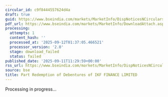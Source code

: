 ```yaml
---
circular_id: c9f8444557624d4a
draft: true
guid: https://www.bseindia.com/markets/MarketInfo/DispNoticesNCirculars.aspx?Noticeid={1BE2505B-B916-4319-AECC-CC845E2DEE8B}&noticeno=20250911-28&dt=09/11/2025&icount=28&totcount=91&flag=0
pdf_url: https://www.bseindia.com/markets/MarketInfo/DownloadAttach.aspx?id=20250911-28&attachedId=
processing:
  attempts: 1
  content_hash: ''
  processed_at: '2025-09-12T01:37:05.466521'
  processor_version: '2.0'
  stage: download_failed
  status: failed
published_date: '2025-09-11T11:29:59+00:00'
rss_url: https://www.bseindia.com/markets/MarketInfo/DispNoticesNCirculars.aspx?Noticeid={1BE2505B-B916-4319-AECC-CC845E2DEE8B}&noticeno=20250911-28&dt=09/11/2025&icount=28&totcount=91&flag=0
source: bse
title: Part Redemption of Debentures of IKF FINANCE LIMITED
---
```


Processing in progress...